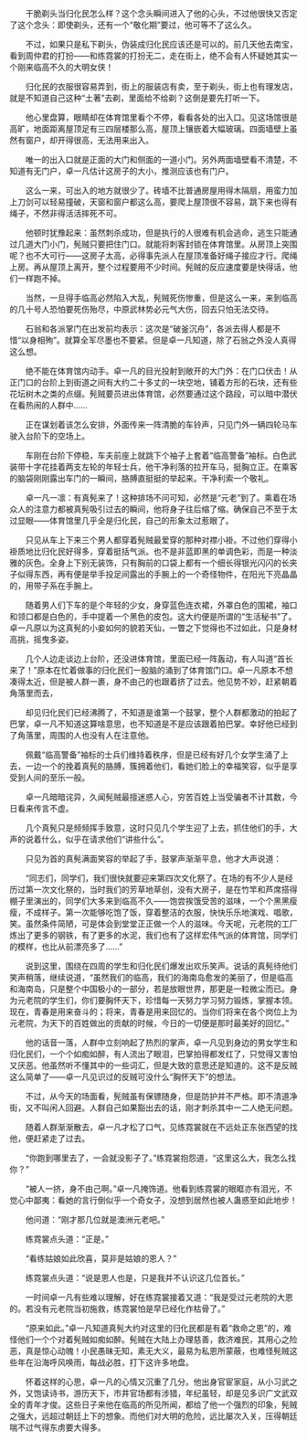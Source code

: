 　　干脆剃头当归化民怎么样？这个念头瞬间进入了他的心头，不过他很快又否定了这个念头：即使剃头，还有一个“敬化期”要过，他可等不了这么久。

　　不过，如果只是私下剃头，伪装成归化民应该还是可以的。前几天他去南宝，看到周仲君的打扮——和练霓裳的打扮无二，走在街上，绝不会有人怀疑她其实一个刚来临高不久的大明女侠！

　　归化民的衣服很容易弄到，街上的服装店有卖，至于剃头，街上也有理发店，就是不知道自己这种“土著”去剃，里面给不给剃？这倒是要先打听一下。

　　他心里盘算，眼睛却在体育馆里看个不停，看看各处的出入口。见这场馆很是高旷，地面距离屋顶足有三四层楼那么高，屋顶上镶嵌着大幅玻璃。四面墙壁上虽然有窗户，却开得很高，无法用来出入。

　　唯一的出入口就是正面的大门和侧面的一道小门。另外两面墙壁看不清楚，不知道有无门户，卓一凡估计这房子的大小，推测应该也有门户。

　　这么一来，可出入的地方就很少了。砖墙不比普通房屋用得木隔扇，用蛮力加上刀剑可以轻易撞破，天窗和窗户都这么高，要爬上屋顶很不容易，跳下来也得有绳子，不然非得活活摔死不可。

　　他顿时犹豫起来：虽然刺杀成功，但是执行的人很难有机会逃命，逃生只能通过几道大门小门，髡贼只要把住门口。就能将刺客封锁在体育馆里。从房顶上突围呢？也不大可行——这房子太高，必得事先派人在屋顶准备好绳子接应才行。爬绳上房。再从屋顶上离开，整个过程要用不少时间。髡贼的反应速度要是快得话，他们一样跑不掉。

　　当然，一旦得手临高必然陷入大乱，髡贼死伤惨重，但是这么一来，来到临高的几十号人恐怕要死伤殆尽，中原武林势必元气大伤，回去只怕无法交待。

　　石翁和各派掌门在出发前均表示：这次是“破釜沉舟”，各派去得人都是不惜“以身相殉”。就算全军尽墨也不要紧。但是卓一凡知道，除了石翁之外没人真得这么想。

　　绝不能在体育馆内动手。卓一凡的目光投射到敞开的大门外：在门口伏击！从正门口的台阶上到街道之间有大约二十多丈的一块空地，铺着方形的石块，还有些花坛树木之类的点缀。髡贼要员进出体育馆，必然要通过这个路段，可以暗中潜伏在看热闹的人群中……

　　正在谋划着该怎么安排，外面传来一阵清脆的车铃声，只见门外一辆四轮马车驶入台阶下的空场上。

　　车刚在台阶下停稳，车夫前座上就跳下个袖子上套着“临高警备”袖标。白色武装带十字花挂着两支左轮的年轻士兵，他干净利落的拉开车马，挺胸立正。在乘客的脑袋刚刚露出车门的一瞬间，胳膊直挺挺的举起来。干净利索一个敬礼。

　　卓一凡一凛：有真髡来了！这种排场不问可知，必然是“元老”到了。乘着在场众人的注意力都被真髡吸引过去的瞬间，他将身子往后缩了缩。确保自己不至于太过显眼——体育馆里几乎全是归化民，自己的形象太过惹眼了。

　　只见从车上下来三个男人都穿着髡贼最爱穿的那种对襟小褂。不过他们穿得小褂质地比归化民好得多，穿着挺括气派。也不是非蓝即黑的单调色彩，而是一种淡雅的灰色。全身上下别无装饰，只有胸前的口袋上都有一个细长得银光闪闪的长夹子似得东西，再有便是举手投足间露出的手腕上的一个奇怪物件，在阳光下亮晶晶的，用带子系在手腕上。

　　随着男人们下车的是个年轻的少女，身穿蓝色连衣裙，外罩白色的围裙，袖口和领口都是白色的，手中提着一个黑色的皮包。这大约便是所谓的“生活秘书”了。卓一凡原以为这真髡的小妾如何的貌若天仙，一瞥之下觉得也不过如此，只是身材高挑，摇曳多姿。

　　几个人边走谈边上台阶，还没进体育馆，里面已经一阵轰动，有人叫道“首长来了！”原本在忙着做事的归化民们一股脑的涌到了体育馆门口。卓一凡原本不想凑得太近，但是被人群一裹，身不由己的也跟着挤了过去。他见势不妙，赶紧朝着角落里而去，

　　却见归化民们已经沸腾了，不知道是谁第一个鼓掌，整个人群都激动的拍起了巴掌，卓一凡不知道这算啥意思，也不知道是不是应该跟着拍巴掌。幸好他已经到了角落里，周围的人也没有人在注意他。

　　佩戴“临高警备”袖标的士兵们维持着秩序，但是已经有好几个女学生涌了上去，一边一个的挽着真髡的胳膊，簇拥着他们，看她们脸上的幸福笑容，似乎是享受到人间的至乐一般。

　　卓一凡暗暗诧异，久闻髡贼最擅迷惑人心，穷苦百姓上当受骗者不计其数，今日看来传言不虚。

　　几个真髡只是频频挥手致意，这时只见几个学生迎了上去，抓住他们的手，大声的说着什么，似乎在请求他们“讲些什么”。

　　只见为首的真髡满面笑容的举起了手，鼓掌声渐渐平息，他才大声说道：

　　“同志们，同学们，我们很快就要迎来第四次文化祭了。在场的有不少人是经历过第一次文化祭的，当时我们的芳草地草创，没有大房子，是在竹竿和芦席搭得棚子里演出的，同学们大多来到临高不久——饱尝挨饿受苦的滋味，一个个黑黑瘦瘦，不成样子。第一次能够吃饱了饭，穿着整洁的衣服，快快乐乐地演戏、唱歌，笑。虽然条件简陋，可是体会到堂堂正正做一个人的滋味。今天呢，元老院的工厂炼出了更多的钢铁，有了更多的水泥，我们也有了这样宏伟气派的体育馆，同学们的模样，也比从前漂亮多了……”

　　说到这里，围绕在四周的学生和归化民们爆发出欢乐笑声。说话的真髡待他们笑声稍落，继续说道，“虽然我们的临高，我们的海南岛愈发的美丽了，但是临高和海南岛，只是整个中国极小的一部分，若是放眼世界，那更是一粒微尘而已。身为元老院的学生们，你们要胸怀天下，珍惜每一天努力学习努力锻炼，掌握本领。现在，青春是用来奋斗的；将来，青春是用来回忆的。当你们将来在各个岗位上为元老院，为天下的百姓做出的贡献的时候，今日的一切便是那时最美好的回忆。”

　　他的话音一落，人群中立刻响起了热烈的掌声，卓一凡见到身边的男女学生和归化民们，一个个如痴如醉，有人流出了眼泪，巴掌拍得都发红了，只觉得又害怕又厌恶。他虽然听不懂其中的一些词汇，但是大致的意思还是知道的。这不是反贼这么简单了——卓一凡见识过的反贼可没什么“胸怀天下”的想法。

　　不过，从今天的场面看，髡贼虽有保镖随身，但是防护并不严格。即不清道净街，又不叫闲人回避。人群自己如果豁出去的话，刚才刺杀其中一二人绝无问题。

　　随着人群渐渐散去，卓一凡才松了口气，见练霓裳就在不远处正东张西望的找他，便赶紧走了过去。

　　“你跑到哪里去了，一会就没影子了。”练霓裳抱怨道，“这里这么大，我怎么找你？”

　　“被人一挤，身不由己啊。”卓一凡掩饰道。他看到练霓裳的眼眶亦有泪光，不觉心中鄙夷：看她的言行倒似乎一个奇女子，没想到居然也被人蛊惑至如此地步！

　　他问道：“刚才那几位就是澳洲元老吧。”

　　练霓裳点头道：“正是。”

　　“看练姑娘如此欣喜，莫非是姑娘的恩人？”

　　练霓裳点头道：“说是恩人也是，只是我并不认识这几位首长。”

　　一时间卓一凡有些难以理解，好在练霓裳接着又道：“我是受过元老院的大恩的。若没有元老院当初施救，练霓裳怕是早已经化作枯骨了。”

　　“原来如此。”卓一凡知道真髡大约对这里的归化民都是有着“救命之恩”的，难怪他们一个个对着髡贼如痴如醉。髡贼在大陆上办理慈善，救济难民，其用心之险恶，真是惊心动魄！小民愚昧无知，素无大义，最易为私恩所蒙蔽，也难怪髡贼这些年在沿海呼风唤雨，每战必胜，打下这许多地盘。

　　怀着这样的心思，卓一凡的心情又沉重了几分。他出身官宦家庭，从小习武之外，又饱读诗书，游历天下，市井官场都有涉猎，年纪虽轻，却是见多识广文武双全的青年才俊。这些日子来他在临高的所见所闻，都给了他一个强烈的印象，髡贼之强大，远超过朝廷上下的想象。而他们对大明的危险，远比屡次入关，压得朝廷喘不过气得东虏要大得多。
